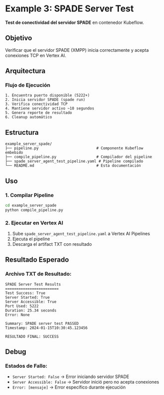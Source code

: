 # Example 3: SPADE Server Test

**Test de conectividad del servidor SPADE** en contenedor Kubeflow.

## Objetivo

Verificar que el servidor SPADE (XMPP) inicia correctamente y acepta conexiones TCP en Vertex AI.

## Arquitectura

### **Flujo de Ejecución**
```
1. Encuentra puerto disponible (5222+)
2. Inicia servidor SPADE (spade run)
3. Verifica conectividad TCP
4. Mantiene servidor activo ~10 segundos
5. Genera reporte de resultado
6. Cleanup automático
```

## Estructura

```
example_server_spade/
├── pipeline.py                          # Componente Kubeflow embebido
├── compile_pipeline.py                  # Compilador del pipeline
├── spade_server_agent_test_pipeline.yaml # Pipeline compilado
└── README.md                            # Esta documentación
```

## Uso

### **1. Compilar Pipeline**
```bash
cd example_server_spade
python compile_pipeline.py
```

### **2. Ejecutar en Vertex AI**
1. Sube `spade_server_agent_test_pipeline.yaml` a Vertex AI Pipelines
2. Ejecuta el pipeline
3. Descarga el artifact TXT con resultado

## Resultado Esperado

### **Archivo TXT de Resultado:**
```
SPADE Server Test Results
========================
Test Success: True
Server Started: True
Server Accessible: True
Port Used: 5222
Duration: 25.34 seconds
Error: None

Summary: SPADE server test PASSED
Timestamp: 2024-01-15T10:30:45.123456

RESULTADO FINAL: SUCCESS
```

## Debug

### **Estados de Fallo:**
- `Server Started: False` → Error iniciando servidor SPADE
- `Server Accessible: False` → Servidor inició pero no acepta conexiones
- `Error: [mensaje]` → Error específico durante ejecución